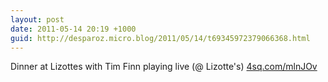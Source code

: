 ```yaml
---
layout: post
date: 2011-05-14 20:19 +1000
guid: http://desparoz.micro.blog/2011/05/14/t69345972379066368.html
---
```

Dinner at Lizottes with Tim Finn playing live (@ Lizotte's) [4sq.com/mlnJOv](http://4sq.com/mlnJOv)
